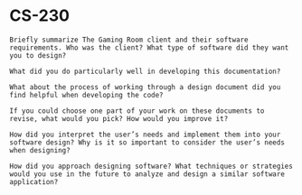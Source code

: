 # CS-230


    Briefly summarize The Gaming Room client and their software requirements. Who was the client? What type of software did they want you to design?
    
    What did you do particularly well in developing this documentation?
    
    What about the process of working through a design document did you find helpful when developing the code?
    
    If you could choose one part of your work on these documents to revise, what would you pick? How would you improve it?
    
    How did you interpret the user’s needs and implement them into your software design? Why is it so important to consider the user’s needs when designing?
    
    How did you approach designing software? What techniques or strategies would you use in the future to analyze and design a similar software application?
    
